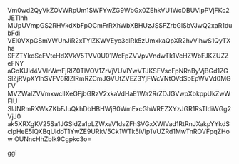 Vm0wd2QyVkZOVWRpUm1SWFYwZG9WbGx0ZEhkVU1WcDBUVlpPVjFKc2JETlhh
MUpUVmpGS2RHVkdXbFpOCmFrRXhWbXBHUzJSSFZrbGlSbVJwQ2xaR1dubFdi
VEI0VXpGSmVWUnJiR2xTYlZKWVEyc3dlRk5zUmxkaQpXR2hvVlhwS1QyTXha
SFZTYkdScFVteHdXVkV5TVV0U01WcFpZVVpvVndwTk1VcHZWbFJKZUZZeFNY
aGoKUld4VVlrWmFjRlZ0TlVOV1ZrVjVUVlYwVTJKSFVscFpNRnByVjBGd1ZG
SlZjRVpXYlhSVFV6RlZlRmRZCmJGVUtZVEZ3YjFWcVNtOVdSbEpWVVd0MGFV
MVZWalZVVmxwcllXeGFjbGRzV2xkaVdHaE1Wa2RrZDJGVwpXbkppUkZwWFlU
SlJNRmRXWkZKbFJuQkhDbHBHWjB0WmExcGhWREZXYzJGR1RsTldiWGg2VjJ0
ak5XRXgKV25Sa1JGSldZa1pLZWxaV1dsZFhSVGxXWlVad1RtRnJXakpYYkdS
clpHeE5lQXBqUldoT1YwZE9URkV5Ck1WTk5iVlp1VUZRd1MwTnROVFpqZHow
OUNncHhZblk9Cgpkc3o=

ggi